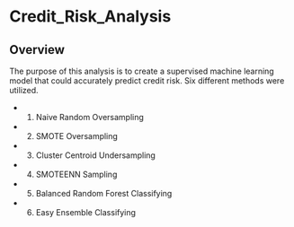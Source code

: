 # Credit_Risk_Analysis
## Overview
The purpose of this analysis is to create a supervised machine learning model that could accurately predict credit risk. Six different methods were utilized.

* 1. Naive Random Oversampling
* 2. SMOTE Oversampling
* 3. Cluster Centroid Undersampling
* 4. SMOTEENN Sampling
* 5. Balanced Random Forest Classifying
* 6. Easy Ensemble Classifying
